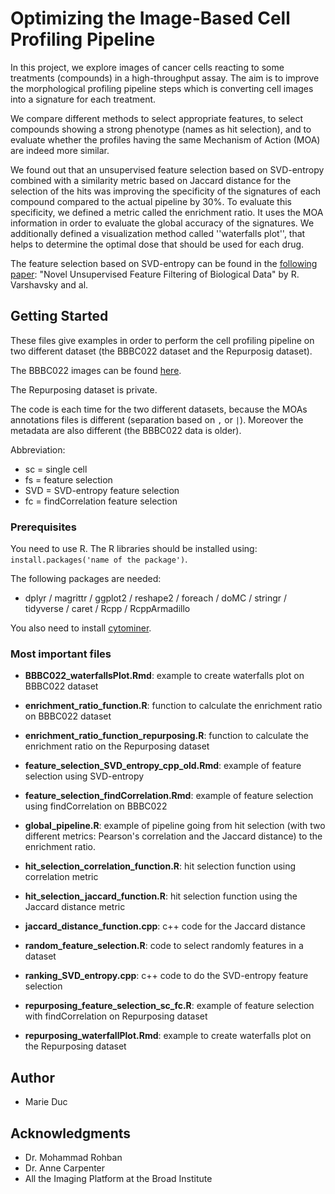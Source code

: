 # Optimizing the Image-Based Cell Profiling Pipeline

In this project, we explore images of cancer cells reacting to some treatments (compounds) in a high-throughput assay.
The aim is to improve the morphological profiling pipeline steps which is converting cell images into a signature for 
each treatment.

We compare different methods to select appropriate features, to select compounds showing a strong
phenotype (names as hit selection), and to evaluate whether the profiles having the same Mechanism of Action (MOA) 
are indeed more similar.

We found out that an unsupervised feature selection based on SVD-entropy combined with a similarity metric based on 
Jaccard distance for the selection of the hits was improving the specificity of the signatures of each compound 
compared to the actual pipeline by 30\%. To evaluate this specificity, we defined a metric called the enrichment 
ratio. It uses the MOA information in order to evaluate the global accuracy of the signatures. 
We additionally defined a visualization method called ''waterfalls plot'', 
that helps to determine the optimal dose that should be used for each drug.

The feature selection based on SVD-entropy can be found in the [following paper](https://oup.silverchair-cdn.com/oup/backfile/Content_public/Journal/bioinformatics/22/14/10.1093/bioinformatics/btl214/2/btl214.pdf?Expires=1503015222&Signature=ZrUCThRkrF8LTH-HaGasjkxGwTEdIEoRAYTWZkitXCDy9u9q8d8DDz8DLn95uGot6Zw0dzTGMtWz63Spx7Iw2RlRvtJDBZ6qC9duheYyOP585Bd8Eiqz0zfAwUJmi-NHuEIodDPBh4sTmrzNjzBI~Nbbt-fPTbtPqwN6GiyARBJfWJRvVHRf0kUo3R0JJiN6O8ISihw51UE6Y2C7c5Et4WzlCN5iMKLqQ9GVpm-Vf2VOF5RO5~8P4s6QLk01ApOlPHBfXlLW5DZb10-wGtb1es7FYhbevsdVENLvQXMBCSG4RicSCkvBMy3~IgeTREmvctwqBZw2ETk~uP3ZdXHB0A__&Key-Pair-Id=APKAIUCZBIA4LVPAVW3Q): 
"Novel Unsupervised Feature Filtering of Biological Data" by R. Varshavsky and al.


## Getting Started

These files give examples in order to perform the cell profiling pipeline on two different dataset (the BBBC022 dataset
and the Repurposig dataset).

The BBBC022 images can be found [here](https://data.broadinstitute.org/bbbc/BBBC022/).

The Repurposing dataset is private.

The code is each time for the two different datasets, because the MOAs annotations files is different
(separation based on `,` or `|`). Moreover the metadata are also different (the BBBC022 data is older).

Abbreviation: 
* sc = single cell
* fs = feature selection
* SVD = SVD-entropy feature selection
* fc = findCorrelation feature selection

### Prerequisites

You need to use R. 
The R libraries should be installed using: ```install.packages('name of the package')```.

The following packages are needed:
* dplyr / magrittr / ggplot2 / reshape2 / foreach / doMC / stringr / tidyverse / caret / Rcpp / RcppArmadillo

You also need to install [cytominer](https://github.com/cytomining/cytominer).

### Most important files

* **BBBC022_waterfallsPlot.Rmd**: example to create waterfalls plot on BBBC022 dataset

* **enrichment_ratio_function.R**: function to calculate the enrichment ratio on BBBC022 dataset

* **enrichment_ratio_function_repurposing.R**: function to calculate the enrichment ratio on the Repurposing dataset

* **feature_selection_SVD_entropy_cpp_old.Rmd**: example of feature selection using SVD-entropy

* **feature_selection_findCorrelation.Rmd**: example of feature selection using findCorrelation on BBBC022

* **global_pipeline.R**: example of pipeline going from hit selection (with two different metrics: 
Pearson's correlation and the Jaccard distance) to the enrichment ratio.

* **hit_selection_correlation_function.R**: hit selection function using correlation metric

* **hit_selection_jaccard_function.R**: hit selection function using the Jaccard distance metric

* **jaccard_distance_function.cpp**: c++ code for the Jaccard distance

* **random_feature_selection.R**: code to select randomly features in a dataset

* **ranking_SVD_entropy.cpp**: c++ code to do the SVD-entropy feature selection

* **repurposing_feature_selection_sc_fc.R**: example of feature selection with findCorrelation on Repurposing dataset

* **repurposing_waterfallPlot.Rmd**: example to create waterfalls plot on the Repurposing dataset

## Author

* Marie Duc

## Acknowledgments

* Dr. Mohammad Rohban
* Dr. Anne Carpenter
* All the Imaging Platform at the Broad Institute
